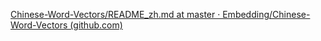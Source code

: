 [Chinese-Word-Vectors/README_zh.md at master · Embedding/Chinese-Word-Vectors (github.com)](https://github.com/Embedding/Chinese-Word-Vectors/blob/master/README_zh.md)